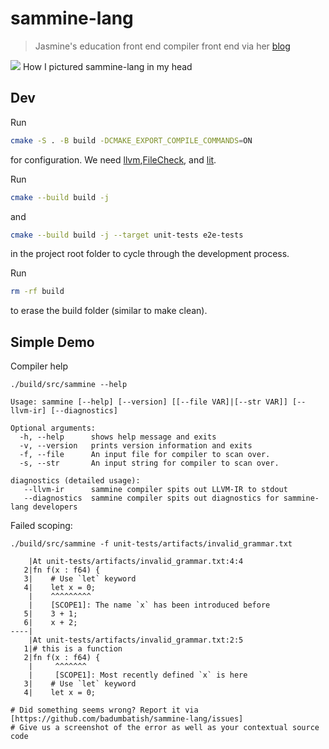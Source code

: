 <h1>sammine-lang</h1>

> Jasmine's education front end compiler front end via her [blog](https://badumbatish.github.io/blog)

![](https://github.com/badumbatish/sammine-lang/blob/main/img.png)
How I pictured sammine-lang in my head


<h2>Dev</h2>
Run

```bash
cmake -S . -B build -DCMAKE_EXPORT_COMPILE_COMMANDS=ON
```

for configuration. We need [llvm](https://github.com/Shuriken-Group/setup_llvm_tools),[FileCheck](https://pypi.org/project/filecheck/), and [lit](https://pypi.org/project/lit/).


Run

```bash
cmake --build build -j 
```

and 

```bash
cmake --build build -j --target unit-tests e2e-tests
```
in the project root folder to cycle through the development process.


Run
```bash
rm -rf build
```
to erase the build folder (similar to make clean).

<h2>Simple Demo</h2>

Compiler help

```
./build/src/sammine --help

Usage: sammine [--help] [--version] [[--file VAR]|[--str VAR]] [--llvm-ir] [--diagnostics]

Optional arguments:
  -h, --help      shows help message and exits
  -v, --version   prints version information and exits
  -f, --file      An input file for compiler to scan over.
  -s, --str       An input string for compiler to scan over.

diagnostics (detailed usage):
   --llvm-ir      sammine compiler spits out LLVM-IR to stdout
   --diagnostics  sammine compiler spits out diagnostics for sammine-lang developers
```

Failed scoping:

```
./build/src/sammine -f unit-tests/artifacts/invalid_grammar.txt

    |At unit-tests/artifacts/invalid_grammar.txt:4:4
   2|fn f(x : f64) {
   3|    # Use `let` keyword
   4|    let x = 0;
    |    ^^^^^^^^^
    |    [SCOPE1]: The name `x` has been introduced before
   5|    3 + 1;
   6|    x + 2;
----|
    |At unit-tests/artifacts/invalid_grammar.txt:2:5
   1|# this is a function
   2|fn f(x : f64) {
    |     ^^^^^^^
    |     [SCOPE1]: Most recently defined `x` is here
   3|    # Use `let` keyword
   4|    let x = 0;

# Did something seems wrong? Report it via [https://github.com/badumbatish/sammine-lang/issues]
# Give us a screenshot of the error as well as your contextual source code
```
